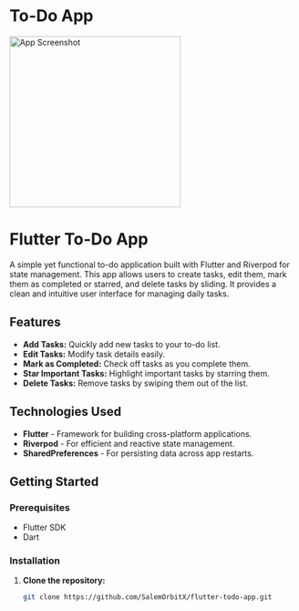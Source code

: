 # To-Do App
<img src="![Screenshot_1731314071](https://github.com/user-attachments/assets/fc2cce6c-c470-4f84-8d0b-91f497902a47)" alt="App Screenshot" width="300"/>


# Flutter To-Do App

A simple yet functional to-do application built with Flutter and Riverpod for state management. This app allows users to create tasks, edit them, mark them as completed or starred, and delete tasks by sliding. It provides a clean and intuitive user interface for managing daily tasks.

## Features
- **Add Tasks:** Quickly add new tasks to your to-do list.
- **Edit Tasks:** Modify task details easily.
- **Mark as Completed:** Check off tasks as you complete them.
- **Star Important Tasks:** Highlight important tasks by starring them.
- **Delete Tasks:** Remove tasks by swiping them out of the list.

## Technologies Used
- **Flutter** - Framework for building cross-platform applications.
- **Riverpod** - For efficient and reactive state management.
- **SharedPreferences** - For persisting data across app restarts.

## Getting Started

### Prerequisites
- Flutter SDK
- Dart

### Installation
1. **Clone the repository:**
   ```bash
   git clone https://github.com/SalemOrbitX/flutter-todo-app.git
